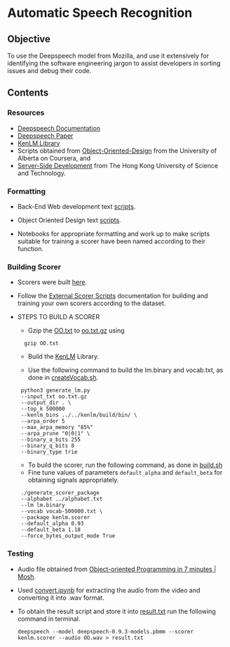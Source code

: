 # Automatic Speech Recognition

## Objective

   To use the Deepspeech model from Mozilla, and use it extensively for identifying the software engineering jargon to assist developers in sorting issues and debug their code.

## Contents

### Resources

   * [Deepspeech Documentation](https://deepspeech.readthedocs.io/en/r0.9/)
   * [Deepspeech Paper](https://arxiv.org/abs/1412.5567)
   * [KenLM Library](https://github.com/kpu/kenlm)
   * Scripts obtained from [Object-Oriented-Design](https://www.coursera.org/learn/object-oriented-design) from the University of Alberta on Coursera, and
   * [Server-Side Development](https://www.coursera.org/learn/server-side-nodejs?specialization=full-stack-react) from The Hong Kong University of Science and Technology.

### Formatting

   * Back-End Web development text [scripts](Scripts/backendscripts/back-end-script.txt).
   * Object Oriented Design text [scripts](Scripts/Object%20Oriented%20Design/OO.txt).

 *   Notebooks for appropriate formatting and work up to make scripts suitable for training a scorer have been named according to their function.

### Building Scorer

  *  Scorers were built [here](/DeepSpeech/data/lm).

  * Follow the [External Scorer Scripts](https://deepspeech.readthedocs.io/en/v0.9.3/Scorer.html) documentation for building and training your own scorers according to the dataset.

 * STEPS TO BUILD A SCORER

   * Gzip the [OO.txt](Scripts/Object%20Oriented%20Design/OO.txt) to [oo.txt.gz](DeepSpeech/data/lm/oo.txt.gz) using

   ```
     gzip OO.txt
   ```

   * Build the [KenLM](https://kheafield.com/code/kenlm/) Library.

   * Use the following command to build the lm.binary and vocab.txt, as done in [createVocab.sh](DeepSpeech/data/lm/createVocab.sh).

   ```
    python3 generate_lm.py 
    --input_txt oo.txt.gz 
    --output_dir . \
    --top_k 500000 
    --kenlm_bins ../../kenlm/build/bin/ \
    --arpa_order 5 
    --max_arpa_memory "85%" 
    --arpa_prune "0|0|1" \
    --binary_a_bits 255 
    --binary_q_bits 8 
    --binary_type trie
   ```

    * To build the scorer, run the following command, as done in [build.sh](DeepSpeech/data/lm/build.sh)
    * Fine tune values of parameters `default_alpha` and `default_beta` for obtaining signals appropriately.

   ```
    ./generate_scorer_package
    --alphabet ../alphabet.txt
    --lm lm.binary 
    --vocab vocab-500000.txt \ 
    --package kenlm.scorer
    --default_alpha 0.93
    --default_beta 1.18 
    --force_bytes_output_mode True
   ```

### Testing

* Audio file obtained from [Object-oriented Programming in 7 minutes | Mosh](https://www.youtube.com/watch?v=pTB0EiLXUC8).

* Used [convert.ipynb](Testing/convert.ipynb) for extracting the audio from the video and converting it into .wav format.

* To obtain the result script and store it into [result.txt](Testing/result.txt) run the following command in terminal.

    ```
    deepspeech --model deepspeech-0.9.3-models.pbmm --scorer kenlm.scorer --audio OO.wav > result.txt

    ```
